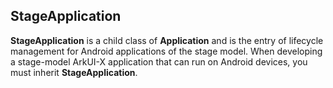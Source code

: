 ## StageApplication

**StageApplication** is a child class of **Application** and is the entry of lifecycle management for Android applications of the stage model. When developing a stage-model ArkUI-X application that can run on Android devices, you must inherit **StageApplication**.
